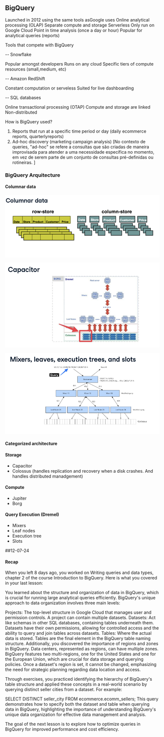 ## BigQuery

Launched in 2012 using the same tools asGoogle uses
Online analytical processing (OLAP)
Separate compute and storage
Serverless
Only run on Google Cloud
Point in time analysis (once a day or hour)
Popular for analytical queries (reports)

Tools that compete with BigQuery

-- Snowflake

Popular amongst developers
Runs on any cloud
Specific tiers of compute resources (small,medium, etc)

-- Amazon RedShift

Constant computation or serveless
Suited for live dashboarding

-- SQL databases

Online transactional processing (OTAP)
Compute and storage are linked
Non-distributed


How is BigQuery used?

1. Reports that run at a specific time period or day (daily ecommerce reports, quarterlyreports)
2. Ad-hoc discovery (marketing campaign analysis) [No contexto de queries, "ad-hoc" se refere a consultas que são criadas de maneira improvisada para atender a uma necessidade específica no momento, em vez de serem parte de um conjunto de consultas pré-definidas ou rotineiras. ]


 

### BigQuery Arquitecture

#### Columnar data

![alt text](image.png)


![alt text](image-1.png)


![alt text](image-2.png)


#### Categorized architecture

#### Storage
- Capacitor
- Colossus (handles replication and recovery when a disk crashes. And handles distributed manadgement)

#### Compute

- Jupiter
- Borg

#### Query Execution (Dremel)

- Mixers
- Leaf nodes
- Execution tree
- Slots



##12-07-24
#### Recap



When you left 8 days ago, you worked on Writing queries and data types, chapter 2 of the course Introduction to BigQuery. Here is what you covered in your last lesson:

You learned about the structure and organization of data in BigQuery, which is crucial for running large analytical queries efficiently. BigQuery's unique approach to data organization involves three main levels:

Projects: The top-level structure in Google Cloud that manages user and permission controls. A project can contain multiple datasets.
Datasets: Act like schemas in other SQL databases, containing tables underneath them. Datasets have their own permissions, allowing for controlled access and the ability to query and join tables across datasets.
Tables: Where the actual data is stored. Tables are the final element in the BigQuery table naming structure.
Additionally, you discovered the importance of regions and zones in BigQuery. Data centers, represented as regions, can have multiple zones. BigQuery features two multi-regions, one for the United States and one for the European Union, which are crucial for data storage and querying policies. Once a dataset's region is set, it cannot be changed, emphasizing the need for strategic planning regarding data location and access.

Through exercises, you practiced identifying the hierarchy of BigQuery's table structure and applied these concepts in a real-world scenario by querying distinct seller cities from a dataset. For example:

SELECT DISTINCT seller_city FROM ecommerce.ecomm_sellers;
This query demonstrates how to specify both the dataset and table when querying data in BigQuery, highlighting the importance of understanding BigQuery's unique data organization for effective data management and analysis.

The goal of the next lesson is to explore how to optimize queries in BigQuery for improved performance and cost efficiency.